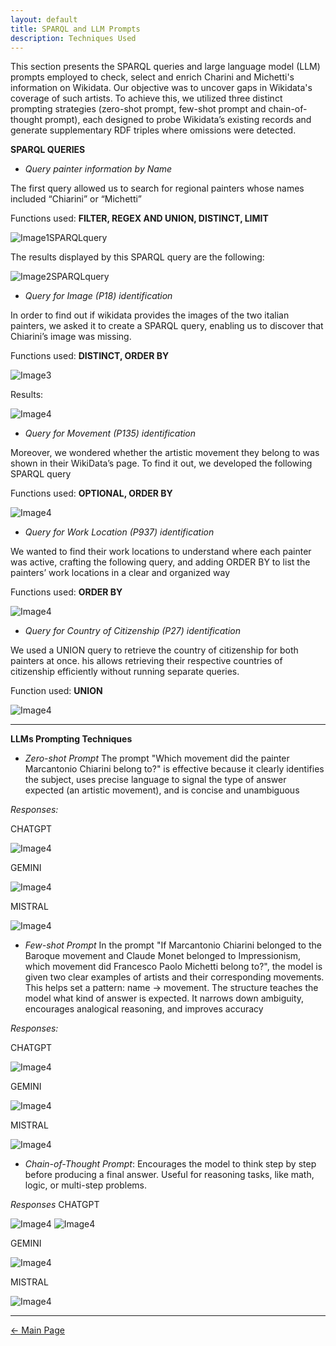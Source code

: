 ```yaml
---
layout: default
title: SPARQL and LLM Prompts 
description: Techniques Used
---
```

This section presents the SPARQL queries and large language model (LLM) prompts employed to check, select and enrich Charini and Michetti's information on Wikidata. Our objective was to uncover gaps in Wikidata's coverage of such artists. To achieve this, we utilized three distinct prompting strategies (zero-shot prompt, few-shot prompt and chain-of-thought prompt), each designed to probe Wikidata’s existing records and generate supplementary RDF triples where omissions were detected.

**SPARQL QUERIES** 

- *Query painter information by Name*

The first query allowed us to search for regional painters whose names included “Chiarini” or “Michetti”
   
Functions used: **FILTER, REGEX AND UNION, DISTINCT, LIMIT**

![Image1SPARQLquery](/abremipainters/assets/images/Immagine1.jpg)

The results displayed by this SPARQL query are the following:

![Image2SPARQLquery](/abremipainters/assets/images/Immagine2.jpg)



- *Query for Image (P18) identification*

In order to find out if wikidata provides the images of the two italian painters, we asked it to create a SPARQL query, enabling us to discover that Chiarini’s image was missing.

Functions used: **DISTINCT, ORDER BY**

![Image3](/abremipainters/assets/images/Immagine3.jpg)

Results: 

![Image4](/abremipainters/assets/images/Immagine4.jpg)

- *Query for Movement (P135) identification*

Moreover, we wondered whether the artistic movement they belong to was shown in their WikiData’s page. To find it out, we developed the following SPARQL query

Functions used: **OPTIONAL, ORDER BY**


![Image4](/abremipainters/assets/images/Immagine5.jpg)

- *Query for Work Location (P937) identification*

We wanted to find their work locations to understand where each painter was active, crafting the following query, and adding ORDER BY to list the painters’ work locations in a clear and organized way

Functions used: **ORDER BY**

![Image4](/abremipainters/assets/images/Immagine6.jpg)


- *Query for Country of Citizenship (P27) identification*

We used a UNION query to retrieve the country of citizenship for both painters at once. his allows retrieving their respective countries of citizenship efficiently without running separate queries.

Function used: **UNION**

![Image4](/abremipainters/assets/images/Immagine7.jpg)

---


**LLMs Prompting Techniques**


- *Zero-shot Prompt*
The prompt "Which movement did the painter Marcantonio Chiarini belong to?" is effective because it clearly identifies the subject, uses precise language to signal the type of answer expected (an artistic movement), and is concise and unambiguous

*Responses:*

CHATGPT

![Image4](/abremipainters/assets/images/Immagine8.jpg)

GEMINI

![Image4](/abremipainters/assets/images/Immagine9.jpg)

MISTRAL

![Image4](/abremipainters/assets/images/Immagine10.jpg)

- *Few-shot Prompt*
In the prompt "If Marcantonio Chiarini belonged to the Baroque movement and Claude Monet belonged to Impressionism, which movement did Francesco Paolo Michetti belong to?", the model is given two clear examples of artists and their corresponding movements. This helps set a pattern: name → movement. The structure teaches the model what kind of answer is expected. It narrows down ambiguity, encourages analogical reasoning, and improves accuracy

*Responses:*

CHATGPT

![Image4](/abremipainters/assets/images/Immagine11.jpg)

GEMINI

![Image4](/abremipainters/assets/images/Immagine12.jpg)

MISTRAL

![Image4](/abremipainters/assets/images/Immagine13.jpg)

- *Chain-of-Thought Prompt*:
Encourages the model to think step by step before producing a final answer. Useful for reasoning tasks, like math, logic, or multi-step problems.

*Responses*
CHATGPT

![Image4](/abremipainters/assets/images/Immagine14.jpg)
![Image4](/abremipainters/assets/images/Immagine15.jpg)

GEMINI

![Image4](/abremipainters/assets/images/Immagine16.jpg)

MISTRAL

![Image4](/abremipainters/assets/images/Immagine17.jpg)

***

[← Main Page](./)
